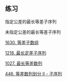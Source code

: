 



## 练习

指定公差的最长等差子序列

未指定公差的最长等差子序列



[1630. 等差子数组](https://leetcode.cn/problems/arithmetic-subarrays/)

[1218. 最长定差子序列](https://leetcode.cn/problems/longest-arithmetic-subsequence-of-given-difference/)

[1027. 最长等差数列](https://leetcode.cn/problems/longest-arithmetic-subsequence/)

[446. 等差数列划分 II - 子序列](https://leetcode.cn/problems/arithmetic-slices-ii-subsequence/)